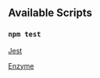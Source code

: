 ## Available Scripts

### `npm test`

[Jest](https://jestjs.io/)

[Enzyme](https://enzymejs.github.io/enzyme/)